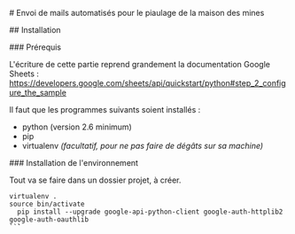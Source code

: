 
# Envoi de mails automatisés pour le piaulage de la maison des mines

## Installation

### Prérequis

L'écriture de cette partie reprend grandement la documentation Google Sheets : https://developers.google.com/sheets/api/quickstart/python#step_2_configure_the_sample

Il faut que les programmes suivants soient installés :

- python (version 2.6 minimum)
- pip
- virtualenv *(facultatif, pour ne pas faire de dégâts sur sa machine)*

### Installation de l'environnement

Tout va se faire dans un dossier projet, à créer.

```
virtualenv .
source bin/activate
  pip install --upgrade google-api-python-client google-auth-httplib2 google-auth-oauthlib
``̀`
